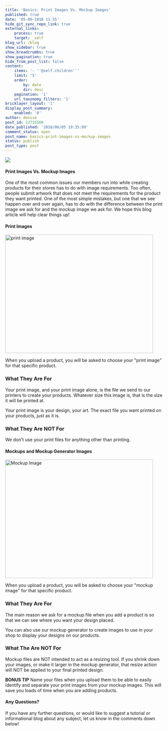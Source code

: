 ```yaml
---
title: 'Basics: Print Images Vs. Mockup Images'
published: true
date: '05-06-2018 11:35'
hide_git_sync_repo_link: true
external_links:
    process: true
    target: _self
blog_url: /blog
show_sidebar: true
show_breadcrumbs: true
show_pagination: true
hide_from_post_list: false
content:
    items: '- ''@self.children'''
    limit: '5'
    order:
        by: date
        dir: desc
    pagination: '1'
    url_taxonomy_filters: '1'
bricklayer_layout: '1'
display_post_summary:
    enabled: '0'
author: denise
post_id: 12715560
date_published: '2018/06/05 19:35:09'
comment_status: open
post_name: basics-print-images-vs-mockup-images
status: publish
post_type: post
---
```


[![](https://printaura.com/wp-content/uploads/2018/06/print-vs-mockup.jpg)](https://blog.printaura.com/blog/art-resources/basics-print-images-vs-mockup-images)

<h4>Print Images Vs. Mockup Images</h4>
One of the most common issues our members run into while creating products for their stores has to do with image requirements. Too often, people submit artwork that does not meet the requirements for the product they want printed. One of the most simple mistakes, but one that we see happen over and over again, has to do with the difference between the print image we ask for and the mockup image we ask for. We hope this blog article will help clear things up! 

<h4>Print Images</h4>

<img src="https://printaura.com/wp-content/uploads/2018/06/print-image.jpg" alt="print image" width="471" height="376" class="alignnone size-full wp-image-12715581" />

When you upload a product, you will be asked to choose your "print image" for that specific product. 

<h3>What They Are For</h3>

Your print image, and your print image alone, is the file we send to our printers to create your products. Whatever size this image is, that is the size it will be printed at. 

Your print image is your design, your art. The exact file you want printed on your products, just as it is. 

<h3>What They Are <strong>NOT</strong> For</h3>

We don't use your print files for anything other than printing.

<h4>Mockups and Mockup Generator Images</h4>

<img src="https://printaura.com/wp-content/uploads/2018/06/Mockup-Image.jpg" alt="Mockup Image" width="471" height="376" class="alignnone size-full wp-image-12715580" />

When you upload a product, you will be asked to choose your "mockup image" for that specific product. 

<h3>What They Are For</h3>

The main reason we ask for a mockup file when you add a product is so that we can see where you want your design placed. 

You can also use our mockup generator to create images to use in your shop to display your designs on our products. 

<h3>What The Are <strong>NOT</strong> For</h3>

Mockup files are NOT intended to act as a resizing tool. If you shrink down your images, or make it larger in the mockup generator, that resize action will NOT be applied to your final printed design. 

<strong>BONUS TIP</strong>
Name your files when you upload them to be able to easily identify and separate your print images from your mockup images. This will save you loads of time when you are adding products.

<h4>Any Questions?</h4>
If you have any further questions, or would like to suggest a tutorial or informational blog about any subject, let us know in the comments down below!